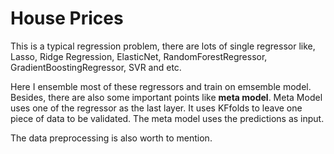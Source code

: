 # House Prices

This is a typical regression problem, there are lots of single regressor like, Lasso, Ridge Regression, ElasticNet, RandomForestRegressor,
GradientBoostingRegressor, SVR and etc.

Here I ensemble most of these regressors and train on emsemble model. Besides, there are also some important points like **meta model**.
Meta Model uses one of the regressor as the last layer. It uses KFfolds to leave one piece of data to be validated. The meta model uses
the predictions as input. 

The data preprocessing is also worth to mention.
